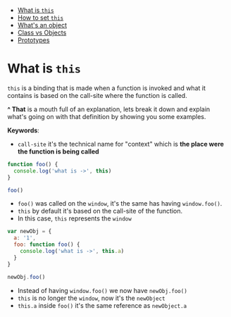  * [What is `this`](this-and-object-prototypes#what-is-this)
 * [How to set `this`]()
 * [What's an object]()
 * [Class vs Objects]()
 * [Prototypes]()

# What is `this`

`this` is a binding that is made when a function is invoked and what it contains is based on the call-site where the function is called.

**^ That** is a mouth full of an explanation, lets break it down and explain what's going on with that definition by showing you some examples.

**Keywords**:
- `call-site` it's the technical name for "context" which is **the place were the function is being called**

```javascript
function foo() {
  console.log('what is ->', this)
}

foo()
```

- `foo()` was called on the `window`, it's the same has having `window.foo()`.
- `this` by default it's based on the call-site of the function.
- In this case, `this` represents the `window`

```javascript
var newObj = {
  a: '1',
  foo: function foo() {
    console.log('what is ->', this.a)
  }
}

newObj.foo()
```

- Instead of having `window.foo()` we now have `newObj.foo()`
- `this` is no longer the `window`, now it's the `newObject`
- `this.a` inside `foo()` it's the same reference as `newObject.a`
